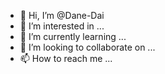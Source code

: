 - 👋 Hi, I’m @Dane-Dai
- 👀 I’m interested in ...
- 🌱 I’m currently learning ...
- 💞️ I’m looking to collaborate on ...
- 📫 How to reach me ...

<!---
Dane-Dai/Dane-Dai is a ✨ special ✨ repository because its `README.md` (this file) appears on your GitHub profile.
You can click the Preview link to take a look at your changes.
--->

